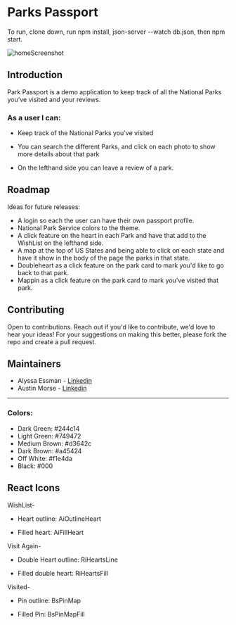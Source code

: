 # Parks Passport
 To run, clone down, run npm install, json-server --watch db.json, then npm start.

![homeScreenshot](https://github.com/arbitrary-berry/Parks-Project/blob/main/src/Screen%20Shot%202023-07-20%20at%202.41.17%20PM.png)
## Introduction

Park Passport is a demo application to keep track of all the National Parks you've visited and your reviews.

### As a user I can:

* Keep track of the National Parks you've visited

* You can search the different Parks, and click on each photo to show more details about that park

* On the lefthand side you can leave a review of a park.

## Roadmap

Ideas for future releases:

- A login so each the user can have their own passport profile.
- National Park Service colors to the theme.
- A click feature on the heart in each Park and have that add to the WishList on the lefthand side.
- A map at the top of US States and being able to click on each state and have it show in the body of the page the parks in that state.
- Doubleheart as a click feature on the park card to mark you'd like to go back to that park.
- Mappin as a click feature on the park card to mark you've visited that park.

## Contributing

Open to contributions. Reach out if you'd like to contribute, we'd love to hear your ideas! For your suggestions on making this better, please fork the repo and create a pull request. 

## Maintainers

- Alyssa Essman - [Linkedin](https://www.linkedin.com/in/alyssa-essman/)
- Austin Morse - [Linkedin](https://www.linkedin.com/in/austin-a-morse/)

***

### Colors:

- Dark Green: #244c14
- Light Green: #749472
- Medium Brown: #d3642c
- Dark Brown: #a45424
- Off White: #f1e4da
- Black: #000


## React Icons

WishList-
- Heart outline: AiOutlineHeart

- Filled heart: AiFillHeart

Visit Again-
- Double Heart outline: RiHeartsLine

- Filled double heart: RiHeartsFill

Visited-
- Pin outline: BsPinMap

- Filled Pin: BsPinMapFill
